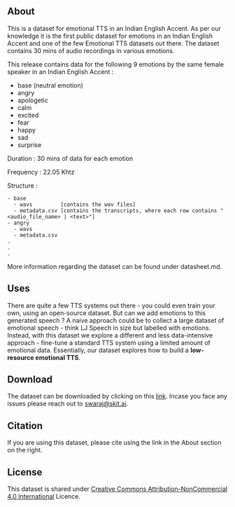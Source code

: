 ## About

This is a dataset for emotional TTS in an Indian English Accent. As per our knowledge it is the first public dataset for emotions in an Indian English Accent and one of the few Emotional TTS datasets out there. The dataset contains 30 mins of audio recordings in various emotions.

This release contains data for the following 9 emotions by the same female speaker in an Indian English Accent :
- base (neutral emotion)
- angry
- apologetic
- calm
- excited
- fear
- happy
- sad
- surprise

Duration : 30 mins of data for each emotion

Frequency : 22.05 Khtz

Structure :
```
- base
  - wavs         [contains the wav files]
  - metadata.csv [contains the transcripts, where each row contains "<audio_file_name> | <text>"]
- angry
  - wavs
  - metadata.csv
.
.
.
```

More information regarding the dataset can be found under datasheet.md.

## Uses

There are quite a few TTS systems out there - you could even train your own, using an open-source dataset. But can we add emotions to this generated speech ? A naive approach could be to collect a large dataset of emotional speech - think LJ Speech in size but labelled with emotions. Instead, with this dataset we explore a different and less data-intensive approach - fine-tune a standard TTS system using a limited amount of emotional data. Essentially, our dataset explores how to build a **low-resource emotional TTS**.


## Download

The dataset can be downloaded by clicking on this [link](https://emotion-tts.s3.ap-south-1.amazonaws.com/emotions.zip). Incase you face any issues please reach out to swaraj@skit.ai.

## Citation

If you are using this dataset, please cite using the link in the About section on the right.

## License

This dataset is shared under [Creative Commons Attribution-NonCommercial 4.0 International](https://creativecommons.org/licenses/by-nc/4.0/) Licence.
